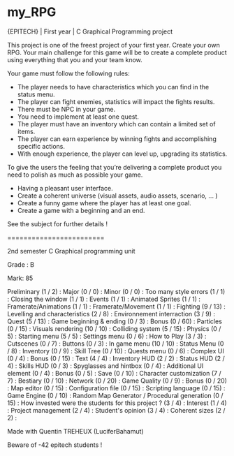 # my_RPG

{EPITECH} | First year | C Graphical Programming project

This project is one of the freest project of your first year. Create your own RPG.
Your main challenge for this game will be to create a complete product using everything that you and your
team know.

Your game must follow the following rules:

  - The player needs to have characteristics which you can find in the status menu.
  - The player can fight enemies, statistics will impact the fights results.
  - There must be NPC in your game.
  - You need to implement at least one quest.
  - The player must have an inventory which can contain a limited set of items.
  - The player can earn experience by winning fights and accomplishing specific actions.
  - With enough experience, the player can level up, upgrading its statistics.
  
To give the users the feeling that you’re delivering a complete product you need to polish as much as possible
your game.

  - Having a pleasant user interface.
  - Create a coherent universe (visual assets, audio assets, scenario, ... )
  - Create a funny game where the player has at least one goal.
  - Create a game with a beginning and an end.

See the subject for further details !

========================

2nd semester C Graphical programming unit

Grade : B

Mark: 85

Preliminary (1 / 2) :
Major (0 / 0) :
Minor (0 / 0) :
Too many style errors (1 / 1) :
Closing the window (1 / 1) :
Events (1 / 1) :
Animated Sprites (1 / 1) :
Framerate/Animations (1 / 1) :
Framerate/Movement (1 / 1) :
Fighting (9 / 13) :
Levelling and characteristics (2 / 8) :
Environnement interraction (3 / 9) :
Quest (5 / 13) :
Game beginning & ending (0 / 3) :
Bonus (0 / 60) :
Particles (0 / 15) :
Visuals rendering (10 / 10) :
Colliding system (5 / 15) :
Physics (0 / 5) :
Starting menu (5 / 5) :
Settings menu (0 / 6) :
How to Play (3 / 3) :
Cutscenes (0 / 7) :
Buttons (0 / 3) :
In game menu (10 / 10) :
Status Menu (0 / 8) :
Inventory (0 / 9) :
Skill Tree (0 / 10) :
Quests menu (0 / 6) :
Complex UI (0 / 4) :
Bonus (0 / 15) :
Text (4 / 4) :
Inventory HUD (2 / 2) :
Status HUD (2 / 4) :
Skills HUD (0 / 3) :
Spyglasses and hintbox (0 / 4) :
Additional UI element (0 / 4) :
Bonus (0 / 5) :
Save (0 / 10) :
Character customization (7 / 7) :
Bestiary (0 / 10) :
Network (0 / 20) :
Game Quality (0 / 9) :
Bonus (0 / 20) :
Map editor (0 / 15) :
Configuration file (0 / 15) :
Scripting language (0 / 15) :
Game Engine (0 / 10) :
Random Map Generator / Procedural generation (0 / 15) :
How invested were the students for this project ? (3 / 4) :
Interest (1 / 4) :
Project management (2 / 4) :
Student's opinion (3 / 4) :
Coherent sizes (2 / 2) :

Made with Quentin TREHEUX (LuciferBahamut)

Beware of -42 epitech students !
